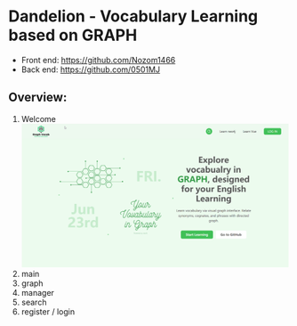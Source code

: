 # Dandelion - Vocabulary Learning based on GRAPH

- Front end: https://github.com/Nozom1466
- Back end: https://github.com/0501MJ

## Overview:
1. Welcome
   ![welcome_page](page_overview/page_welcome.png)
3. main
4. graph
5. manager
6. search
7. register / login



